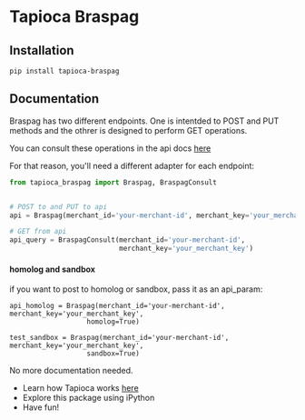 # Tapioca Braspag

## Installation
```
pip install tapioca-braspag
```

## Documentation
Braspag has two different endpoints. One is intentded to POST and PUT methods
and the othrer is designed to perform GET operations.

You can consult these operations in the api docs [here](http://apidocs.braspag.com.br/)

For that reason, you'll need a different adapter for each endpoint:

``` python
from tapioca_braspag import Braspag, BraspagConsult


# POST to and PUT to api
api = Braspag(merchant_id='your-merchant-id', merchant_key='your_merchant_key')

# GET from api
api_query = BraspagConsult(merchant_id='your-merchant-id',
                           merchant_key='your_merchant_key')
```

#### homolog and sandbox

if you want to post to homolog or sandbox, pass it as an api_param:
```
api_homolog = Braspag(merchant_id='your-merchant-id', merchant_key='your_merchant_key',
                   homolog=True)

test_sandbox = Braspag(merchant_id='your-merchant-id', merchant_key='your_merchant_key',
                   sandbox=True)
```
No more documentation needed.

- Learn how Tapioca works [here](http://tapioca-wrapper.readthedocs.org/en/latest/quickstart/)
- Explore this package using iPython
- Have fun!

